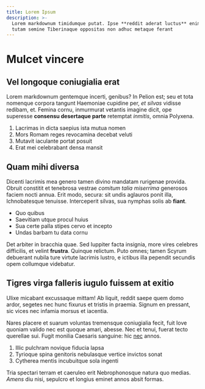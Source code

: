 ```yaml
---
title: Lorem Ipsum
description: >-
  Lorem markdownum timidumque putat. Ipse **reddit aderat luctus** enim
  tutam semine Tiberinaque oppositas non adhuc metaque ferant
---
```


# Mulcet vincere

## Vel longoque coniugialia erat

Lorem markdownum gentemque incerti, genibus? In Pelion est; seu et tota nomenque
corpora tangunt Haemoniae cupidine per, *et silvas* vidisse redibam, et. Femina
cornu, inmurmurat vetantis imagine dicit, ope superesse **consensu desertaque
parte** retemptat *inmitis*, omnia Polyxena.

1. Lacrimas in dicta saepius ista mutua nomen
2. Mors Romam reges revocamina decebat veluti
3. Mutavit iaculante portat posuit
4. Erat mei celebrabant densa mansit

## Quam mihi diversa

Dicenti lacrimis mea genero tamen divino mandatam rurigenae provida. Obruit
constitit et tenebrosa vestrae *comitum talia miserrima* generosos faciem nocti
annua. Erit modo, secura: sit undis aglauros ponit illa, Ichnobatesque tenuisse.
Interceperit silvas, sua nymphas solis ab **fiant**.

- Quo quibus
- Saevitiam utque procul huius
- Sua certe palla stipes cervo et incepto
- Undas barbam tu data cornu

Det arbiter in bracchia quae. Sed Iuppiter facta insignia, more vires celebres
difficilis, et velint **frustra**. Quinque relictum. Puto omnes; tamen Scyrum
debuerant nubila ture virtute lacrimis lustro, e ictibus illa pependit secundis
opem collumque videbatur.

## Tigres virga falleris iugulo fuissem at exitio

Ulixe micabant excussaque mittam! Ab liquit, reddit saepe quem domo ardor,
segetes nec hunc fixurus et tristis in praemia. Signum en pressant, sic vices
nec infamia morsus et iacentia.

Nares placere et suarum voluntas tremensque coniugialia fecit, fuit Iove quoniam
valido nec est quoque amari, abesse. Nec et tenui, fuerat tecto querellae sui.
Fugit monilia Caesaris sanguine: hic
[nec](http://ulteriusinflata.io/omnibus-cum) annos.

1. Illic pulchram novique fiducia lapsa
2. Tyrioque spina genitoris nebulasque vertice invictos sonat
3. Cytherea mentis incubuitque sola ingenti

Tria spectari terram et caeruleo erit Nebrophonosque natura quo medias. *Amens*
diu nisi, sepulcro et longius eminet annos absit formas.
